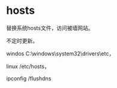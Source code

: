 
# hosts

替换系统hosts文件，访问被墙网站。

不定时更新。

windos C:\windows\system32\drivers\etc，

linux /etc/hosts，

ipconfig /flushdns
